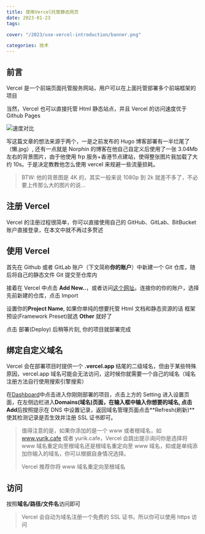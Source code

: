 ```yaml
---
title: 使用Vercel托管静态网页
date: 2023-01-23
tags:

cover: "/2023/use-vercel-introduction/banner.png"

categories: 技术
---
```


## 前言

Vercel 是一个前端页面托管服务网站，用户可以在上面托管部署多个前端框架的项目

当然，Vercel 也可以直接托管 Html 静态站点，并且 Vercel 的访问速度优于 Github Pages

![速度对比](speed-compair.png)

写这篇文章的想法来源于两个，一是之前发布的 Hugo 博客部署有一半烂尾了（懒.jpg）, 还有一点就是 Norphin 的博客在他自己自定义后使用了一张 3.04Mb 左右的背景图片，由于他使用 frp 服务+香港节点建站，使得整张图片我加载了大约 10s。于是决定教教他怎么使用 vercel 来规避一些流量损耗。

> BTW: 他的背景图是 4K 的，其实一般来说 1080p 到 2k 就差不多了，不必要上传那么大的图片的说...

## 注册 Vercel

Vercel 的注册过程很简单，你可以直接使用自己的 GitHub、GitLab、BitBucket 账户直接登录，在本文中就不再过多赘述

## 使用 Vercel

首先在 Github 或者 GitLab 账户（下文简称**你的账户**）中新建一个 Git 仓库，随后将自己的静态文件 Git 提交至仓库内

接着在 Vercel 中点击 **Add New..**，或者访问[这个网址](https://vercel.com/new)。连接你的你的账户，选择先前新建的仓库，点击 Import

设置你的**Project Name**, 如果你单纯的想要托管 Html 文档和静态资源的话 框架预设(Framework Preset)就选 **Other** 就好了

点击 部署(Deploy) 后稍等片刻, 你的项目就部署完成

## 绑定自定义域名

Vercel 会在部署项目时提供一个 **.vercel.app** 结尾的二级域名，但由于某些特殊原因，vercel.app 域名可能会无法访问，这时候你就需要一个自己的域名（域名注册方法自行使用搜索引擎搜索）

在[Dashboard](https://vercel.com/dashboard)中点击进入你刚刚部署的项目，点击上方的 Setting 进入设置页面，在左侧边栏进入**Domains(域名)**页面，在输入框中输入你想要的域名, 点击**Add**后按照提示在 DNS 中设置记录，返回域名管理页面点击**Refresh(刷新)**使其检测记录是否生效并注册 SSL 证书即可。

> 值得注意的是，如果你添加的是一个 www 或者根域名，如 www.yurik.cafe 或者 yurik.cafe，Vercel 会跳出提示询问你是选择将 www 域名重定向至根域名还是根域名重定向至 www 域名，抑或是单纯添加你输入的域名，你可以根据自身情况选择。
>
> Vercel 推荐你将 www 域名重定向至根域名

## 访问

按照**域名/路径/文件名**访问即可

> Vercel 会自动为域名注册一个免费的 SSL 证书，所以你可以使用 https 访问
